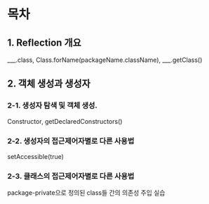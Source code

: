 # 목차

## 1. Reflection 개요
___.class, Class.forName(packageName.className), ___.getClass()
## 2. 객체 생성과 생성자
### 2-1. 생성자 탐색 및 객체 생성.
Constructor<T>, getDeclaredConstructors()
### 2-2. 생성자의 접근제어자별로 다른 사용법
setAccessible(true)
### 2-3. 클래스의 접근제어자별로 다른 사용법
package-private으로 정의된 class들 간의 의존성 주입 실습
